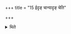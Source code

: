 +++
title = "15 ईदृङ् चान्यादृङ् चेति"

+++

<details><summary>थिते</summary>

ईदृङ् चान्यादृङ् चेति सप्तभिर्गुणैरासीनो हस्तेन गणेन गणमनुद्रुत्य मारुताञ्जुहोति १५
</details>

